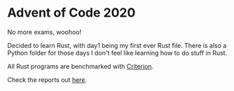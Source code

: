 # Advent of Code 2020

No more exams, woohoo!

Decided to learn Rust, with day1 being my first ever Rust file. There is also a Python folder for those days I don't feel like learning how to do stuff in Rust.


All Rust programs are benchmarked with [Criterion](https://github.com/bheisler/criterion.rs).

Check the reports out [here](https://s1ggen.github.io/AoC/report/index.html).